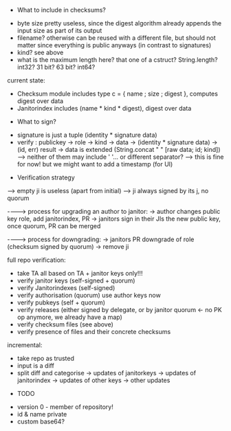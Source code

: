 * What to include in checksums?

- byte size pretty useless, since the digest algorithm already appends the input size as part of its output
- filename?  otherwise can be reused with a different file, but should not matter since everything is public anyways (in contrast to signatures)
- kind? see above
- what is the maximum length here? that one of a cstruct?  String.length? int32? 31 bit? 63 bit? int64?

current state:
- Checksum module includes type c = { name ; size ; digest }, computes digest over data
- Janitorindex includes (name * kind * digest), digest over data

* What to sign?

- signature is just a tuple (identity * signature data)
- verify : publickey -> role -> kind -> data -> (identity * signature data) -> (id, err) result
-> data is extended (String.concat " " [raw data; id; kind]) --> neither of them may include ' '... or different separator?
--> this is fine for now! but we might want to add a timestamp (for UI)

* Verification strategy

--> empty ji is useless (apart from initial)
--> ji always signed by its j, no quorum

----> process for upgrading an author to janitor:
 -> author changes public key role, add janitorindex, PR
 -> janitors sign in their JIs the new public key, once quorum, PR can be merged

----> process for downgrading:
 -> janitors PR downgrade of role (checksum signed by quorum)
 -> remove ji

full repo verification:
 - take TA
 all based on TA + janitor keys only!!!
 - verify janitor keys (self-signed + quorum)
 - verify Janitorindexes (self-signed)
 - verify authorisation (quorum)
 use author keys now
 - verify pubkeys (self + quorum)
 - verify releases (either signed by delegate, or by janitor quorum <- no PK op anymore, we already have a map)
 - verify checksum files (see above)
 - verify presence of files and their concrete checksums

incremental:
 - take repo as trusted
 - input is a diff
 - split diff and categorise
 -> updates of janitorkeys
 -> updates of janitorindex
 -> updates of other keys
 -> other updates

* TODO
- version 0 - member of repository!
- id & name private
- custom base64?
